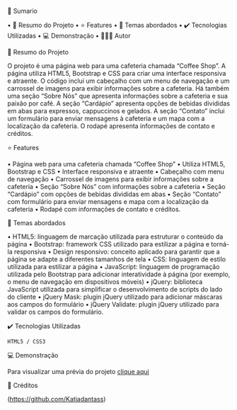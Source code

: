 📎 Sumario

•	📌 Resumo do Projeto
•	⭐ Features
•	📂 Temas abordados
•	✔️ Tecnologias Utilizadas
•	💻 Demonstração
•	🙋🏻‍♂‍ Autor


📌 Resumo do Projeto

O projeto é uma página web para uma cafeteria chamada “Coffee Shop”. A página utiliza HTML5, Bootstrap e CSS para criar uma interface responsiva e atraente. O código inclui um cabeçalho com um menu de navegação e um carrossel de imagens para exibir informações sobre a cafeteria. Há também uma seção “Sobre Nós” que apresenta informações sobre a cafeteria e sua paixão por café. A seção “Cardápio” apresenta opções de bebidas divididas em abas para expressos, cappuccinos e gelados. A seção “Contato” inclui um formulário para enviar mensagens à cafeteria e um mapa com a localização da cafeteria. O rodapé apresenta informações de contato e créditos.

⭐ Features

•	Página web para uma cafeteria chamada “Coffee Shop”
•	Utiliza HTML5, Bootstrap e CSS
•	Interface responsiva e atraente
•	Cabeçalho com menu de navegação
•	Carrossel de imagens para exibir informações sobre a cafeteria
•	Seção “Sobre Nós” com informações sobre a cafeteria
•	Seção “Cardápio” com opções de bebidas divididas em abas
•	Seção “Contato” com formulário para enviar mensagens e mapa com a localização da cafeteria
•	Rodapé com informações de contato e créditos.

📂 Temas abordados

•	HTML5: linguagem de marcação utilizada para estruturar o conteúdo da página
•	Bootstrap: framework CSS utilizado para estilizar a página e torná-la responsiva
•	Design responsivo: conceito aplicado para garantir que a página se adapte a diferentes tamanhos de tela
•	CSS: linguagem de estilo utilizada para estilizar a página
•	JavaScript: linguagem de programação utilizada pelo Bootstrap para adicionar interatividade à página (por exemplo, o menu de navegação em dispositivos móveis)
•	jQuery: biblioteca JavaScript utilizada para simplificar o desenvolvimento de scripts do lado do cliente
•	jQuery Mask: plugin jQuery utilizado para adicionar máscaras aos campos do formulário
•	jQuery Validate: plugin jQuery utilizado para validar os campos do formulário.

✔️ Tecnologias Utilizadas

    HTML5 / CSS3

💻 Demonstração

Para visualizar uma prévia do projeto [clique aqui](https://gamesshop-gamma.vercel.app/)



🙋 Créditos

(https://github.com/Katiadantass)
